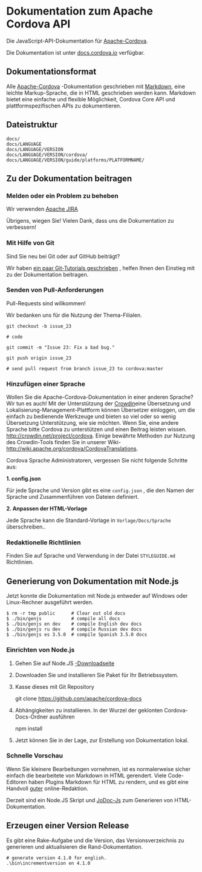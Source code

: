 # Dokumentation zum Apache Cordova API

Die JavaScript-API-Dokumentation für [Apache-Cordova](http://cordova.io/).

Die Dokumentation ist unter [docs.cordova.io](http://docs.cordova.io/) verfügbar.

## Dokumentationsformat

Alle [Apache-Cordova](http://cordova.io/) -Dokumentation geschrieben mit [Markdown](http://daringfireball.net/projects/markdown/syntax), eine leichte Markup-Sprache, die in HTML geschrieben werden kann. Markdown bietet eine einfache und flexible Möglichkeit, Cordova Core API und plattformspezifischen APIs zu dokumentieren.

## Dateistruktur

    docs/
    docs/LANGUAGE
    docs/LANGUAGE/VERSION
    docs/LANGUAGE/VERSION/cordova/
    docs/LANGUAGE/VERSION/guide/platforms/PLATFORMNAME/


## Zu der Dokumentation beitragen

### Melden oder ein Problem zu beheben

Wir verwenden [Apache JIRA](https://issues.apache.org/jira/browse/CB)

Übrigens, wiegen Sie! Vielen Dank, dass uns die Dokumentation zu verbessern!

### Mit Hilfe von Git

Sind Sie neu bei Git oder auf GitHub beiträgt?

Wir haben [ein paar Git-Tutorials geschrieben](http://wiki.apache.org/cordova/ContributorWorkflow) , helfen Ihnen den Einstieg mit zu der Dokumentation beitragen.

### Senden von Pull-Anforderungen

Pull-Requests sind willkommen!

Wir bedanken uns für die Nutzung der Thema-Filialen.

    git checkout -b issue_23

    # code

    git commit -m "Issue 23: Fix a bad bug."

    git push origin issue_23

    # send pull request from branch issue_23 to cordova:master


### Hinzufügen einer Sprache

Wollen Sie die Apache-Cordova-Dokumentation in einer anderen Sprache? Wir tun es auch! Mit der Unterstützung der [Crowdin](http://crowdin.net/project/cordova)eine Übersetzung und Lokalisierung-Management-Plattform können Übersetzer einloggen, um die einfach zu bedienende Werkzeuge und bieten so viel oder so wenig Übersetzung Unterstützung, wie sie möchten. Wenn Sie, eine andere Sprache bitte Cordova zu unterstützen und einen Beitrag leisten wissen. http://crowdin.net/project/cordova. Einige bewährte Methoden zur Nutzung des Crowdin-Tools finden Sie in unserer Wiki-http://wiki.apache.org/cordova/CordovaTranslations.

Cordova Sprache Administratoren, vergessen Sie nicht folgende Schritte aus:

**1. config.json**

Für jede Sprache und Version gibt es eine `config.json` , die den Namen der Sprache und Zusammenführen von Dateien definiert.

**2. Anpassen der HTML-Vorlage**

Jede Sprache kann die Standard-Vorlage in `Vorlage/Docs/Sprache` überschreiben..

### Redaktionelle Richtlinien

Finden Sie auf Sprache und Verwendung in der Datei `STYLEGUIDE.md` Richtlinien.

## Generierung von Dokumentation mit Node.js

Jetzt konnte die Dokumentation mit Node.js entweder auf Windows oder Linux-Rechner ausgeführt werden.

    $ rm -r tmp public      # Clear out old docs
    $ ./bin/genjs           # compile all docs
    $ ./bin/genjs en dev    # compile English dev docs
    $ ./bin/genjs ru dev    # compile Russian dev docs
    $ ./bin/genjs es 3.5.0  # compile Spanish 3.5.0 docs


### Einrichten von Node.js

  1. Gehen Sie auf Node.JS [-Downloadseite](http://nodejs.org/download/)
  2. Downloaden Sie und installieren Sie Paket für Ihr Betriebssystem.
  3. Kasse dieses mit Git Repository

        git clone https://github.com/apache/cordova-docs


  4. Abhängigkeiten zu installieren. In der Wurzel der geklonten Cordova-Docs-Ordner ausführen

        npm install


  5. Jetzt können Sie in der Lage, zur Erstellung von Dokumentation lokal.

### Schnelle Vorschau

Wenn Sie kleinere Bearbeitungen vornehmen, ist es normalerweise sicher einfach die bearbeitete von Markdown in HTML gerendert. Viele Code-Editoren haben Plugins Markdown für HTML zu rendern, und es gibt eine Handvoll [guter](http://dillinger.io/) online-Redaktion.

Derzeit sind ein Node.JS Skript und [JoDoc-Js](https://github.com/kant2002/jodoc-js) zum Generieren von HTML-Dokumentation.

## Erzeugen einer Version Release

Es gibt eine Rake-Aufgabe und die Version, das Versionsverzeichnis zu generieren und aktualisieren die Rand-Dokumentation.

    # generate version 4.1.0 for english.
    .\bin\incrementversion en 4.1.0
